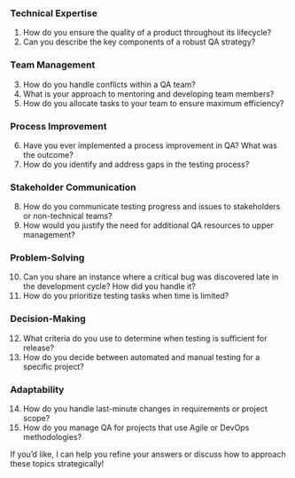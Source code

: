

### Technical Expertise
1. How do you ensure the quality of a product throughout its lifecycle?
2. Can you describe the key components of a robust QA strategy?

### Team Management
3. How do you handle conflicts within a QA team?
4. What is your approach to mentoring and developing team members?
5. How do you allocate tasks to your team to ensure maximum efficiency?

### Process Improvement
6. Have you ever implemented a process improvement in QA? What was the outcome?
7. How do you identify and address gaps in the testing process?

### Stakeholder Communication
8. How do you communicate testing progress and issues to stakeholders or non-technical teams?
9. How would you justify the need for additional QA resources to upper management?

### Problem-Solving
10. Can you share an instance where a critical bug was discovered late in the development cycle? How did you handle it?
11. How do you prioritize testing tasks when time is limited?

### Decision-Making
12. What criteria do you use to determine when testing is sufficient for release?
13. How do you decide between automated and manual testing for a specific project?

### Adaptability
14. How do you handle last-minute changes in requirements or project scope?
15. How do you manage QA for projects that use Agile or DevOps methodologies?

If you’d like, I can help you refine your answers or discuss how to approach these topics strategically!
